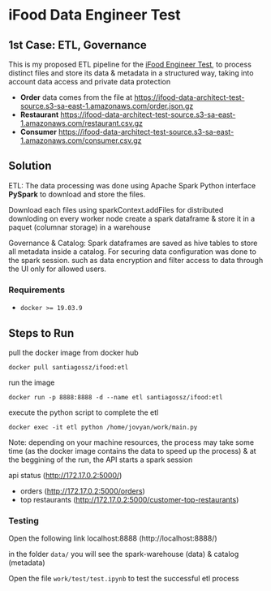# iFood Data Engineer Test

## 1st Case: ETL, Governance 

This is my proposed ETL pipeline for the [iFood Engineer Test](https://github.com/ifood/ifood-data-architect-test), to process distinct files and store its data & 
metadata in a structured way, taking into account data access and private data protection


* **Order** data comes from the file at https://ifood-data-architect-test-source.s3-sa-east-1.amazonaws.com/order.json.gz
* **Restaurant**  https://ifood-data-architect-test-source.s3-sa-east-1.amazonaws.com/restaurant.csv.gz
* **Consumer** https://ifood-data-architect-test-source.s3-sa-east-1.amazonaws.com/consumer.csv.gz


## Solution

ETL: The data processing was done using Apache Spark Python interface **PySpark** to download and store the files.

Download each files using sparkContext.addFiles for distributed downloding on every worker node 
create a spark dataframe & store it in a paquet (columnar storage) in a warehouse 

Governance & Catalog: Spark dataframes are saved as hive tables to store all metadata inside a catalog. 
For securing data configuration was done to the spark session.
such as data encryption and filter access to data through the UI only for allowed users. 


### Requirements

* `docker >= 19.03.9`

## Steps to Run

pull the docker image from docker hub

`docker pull santiagossz/ifood:etl`

run the image 

`docker run -p 8888:8888 -d --name etl santiagossz/ifood:etl
`

execute the python script to complete the etl

`docker exec -it etl python /home/jovyan/work/main.py`

Note: depending on your machine resources, the process may take some time (as the docker image contains the data to speed up the process)
& at the beggining of the run, the API starts a spark session

api status (http://172.17.0.2:5000/)
- orders (http://172.17.0.2:5000/orders)
- top restaurants (http://172.17.0.2:5000/customer-top-restaurants)

### Testing

Open the following link localhost:8888 (http://localhost:8888/)

in the folder `data/`  you will see the spark-warehouse (data) & catalog (metadata)

Open the file `work/test/test.ipynb`  to test the successful etl process


